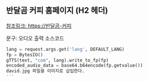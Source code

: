 ## 반달곰 커피 홈페이지 (H2 헤더)

[참조링크: https://반달곰-커피](https://github.com/nttkor/david/blob/main/README.md) 

문구: 오디오 출력 소스코드

```python
lang = request.args.get('lang', DEFAULT_LANG)
fp = BytesIO()
gTTS(text, "com", lang).write_to_fp(fp)
encoded_audio_data = base64.b64encode(fp.getvalue())
david.jpg 파일을 이미지로 삽입한다.
'''